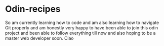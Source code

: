 # Odin-recipes 
So am currently learning how to code and am also learning how to navigate Git properly and am honestly very happy to have been able to join this odin project and been able to follow everything till now and also hoping to be a master web developer soon. Ciao

